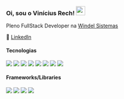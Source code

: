 ### Oi, sou o Vinícius Rech! <img src="https://media.giphy.com/media/hvRJCLFzcasrR4ia7z/giphy.gif" width="25px">

Pleno FullStack Developer na [Windel Sistemas](https://www.windel.com.br)

:briefcase: <a href="https://www.linkedin.com/in/vinicius-rech/" target="_blank">LinkedIn</a><br>

#### Tecnologias
<p>
  <img src="https://img.shields.io/badge/JS-F7DF1E?style=for-the-badge&logo=javascript&logoColor=black" />
  <img src="https://img.shields.io/badge/PHP-777BB4?style=for-the-badge&logo=php&logoColor=white" />
  <img src="https://img.shields.io/badge/MySQL-00758F?style=for-the-badge&logo=mysql&logoColor=white" />
  <img src="https://img.shields.io/badge/GIT-DD8A00?style=for-the-badge&logo=git&logoColor=white" />
  <img src="https://img.shields.io/badge/GITFLOW-333333?style=for-the-badge&logo=git&logoColor=white" />
  <img src="https://img.shields.io/badge/CSS3-1572B6?style=for-the-badge&logo=css3&logoColor=white" />
  <img src="https://img.shields.io/badge/Sass-CC6699?style=for-the-badge&logo=sass&logoColor=white" />
  <img src="https://img.shields.io/badge/HTML5-E34F26?style=for-the-badge&logo=html5&logoColor=white" />
</p>

#### Frameworks/Libraries
<p>
  <img src="https://img.shields.io/badge/React-61DBFB?style=for-the-badge&logo=react&logoColor=black" />
  <img src="https://img.shields.io/badge/Laravel-FF2D20?style=for-the-badge&logo=laravel&logoColor=white" />
  <img src="https://img.shields.io/badge/jquery-0769AD?style=for-the-badge&logo=jquery&logoColor=78CFF5" />
  <img src="https://img.shields.io/badge/Swiper-61DBFB?style=for-the-badge&logo=swiper&logoColor=black" />
</p>
